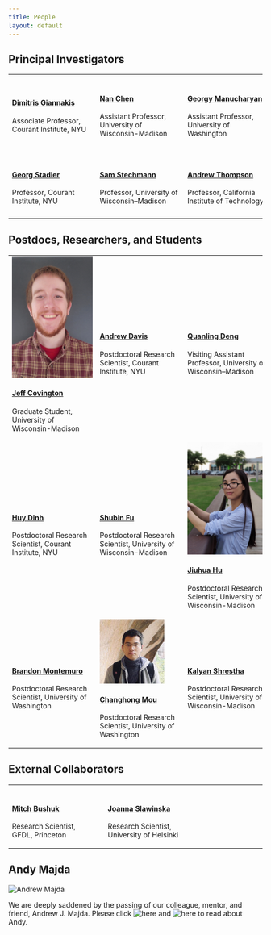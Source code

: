 ```yaml
---
title: People
layout: default
---
```


## Principal Investigators

<table class="fixed">
  <col width="200"/>
  <col width="200"/>
  <col width="200"/>
  <tr>
    <td> <!-- Dimitris Giannakis -->
        <div class="card" style="width: 10rem;">
          <a href="https://cims.nyu.edu/~dimitris/" title="" class="card-image hover-overlay" target="_blank">
          <img src="images/team/dimitris_small.png" alt="" class="img-responsive">
          </a>  
          <div class="card-text">
            <h4><a href="https://cims.nyu.edu/~dimitris/" target="_blank">Dimitris Giannakis</a></h4>
            <div class="card-desription">
              <p>Associate Professor, Courant Institute, NYU</p>
            </div>
          </div>
        </div>
    </td>
    <td> <!-- Nan Chen -->
       <div class="card" style="width: 10rem;">
          <a href="https://www.math.wisc.edu/~chennan/" title="" class="card-image hover-overlay" target="_blank">
          <img src="images/team/chen.jpg" alt="" class="img-responsive">
          </a>  
          <div class="card-text">
            <h4><a href="https://www.math.wisc.edu/~chennan/" target="_blank">Nan Chen</a></h4>
            <div class="card-desription">
              <p>Assistant Professor, University of Wisconsin-Madison</p>
            </div>
          </div>
        </div>
    </td>
    <td> <!-- Georgy Manucharyan -->
       <div class="card" style="width: 10rem;">
          <a href="https://www.ocean.washington.edu/home/Georgy%20Manucharyan" title="" class="card-image hover-overlay" target="_blank">
          <img src="images/team/GeorgyM.jpg" alt="" class="img-responsive">
          </a>  
          <div class="card-text">
            <h4><a href="https://www.ocean.washington.edu/home/Georgy%20Manucharyan" target="_blank">Georgy Manucharyan</a></h4>
            <div class="card-desription">
              <p>Assistant Professor, University of Washington</p>
            </div>
          </div>
        </div>
    </td>
  </tr>
    <td> <!-- Georg Stadler -->
       <div class="card" style="width: 10rem;">
          <a href="https://math.nyu.edu/~stadler/" title="" class="card-image hover-overlay" target="_blank">
          <img src="images/team/gs_headshot.png" alt="" class="img-responsive">
          </a>  
          <div class="card-text">
            <h4><a href="https://math.nyu.edu/~stadler/" target="_blank">Georg Stadler</a></h4>
            <div class="card-desription">
              <p>Professor, Courant Institute, NYU</p>
            </div>
          </div>
        </div>
    </td>
    <td> <!-- Sam Stechmann -->
       <div class="card" style="width: 10rem;">
          <a href="https://www.math.wisc.edu/~stechmann/" title="" class="card-image hover-overlay" target="_blank">
          <img src="images/team/picStechmann.jpg" alt="" class="img-responsive">
          </a>  
          <div class="card-text">
            <h4><a href="https://www.math.wisc.edu/~stechmann/" target="_blank">Sam Stechmann</a></h4>
            <div class="card-desription">
              <p>Professor, University of Wisconsin–Madison</p>
            </div>
          </div>
        </div>
    </td>
    <td> <!-- Andrew Thompson -->
       <div class="card" style="width: 10rem;">
          <a href="http://web.gps.caltech.edu/~andrewt/" title="" class="card-image hover-overlay" target="_blank">
          <img src="images/team/Thompson.jpg" alt="" class="img-responsive">
          </a>  
          <div class="card-text">
            <h4><a href="http://web.gps.caltech.edu/~andrewt/" target="_blank">Andrew Thompson</a></h4>
            <div class="card-desription">
              <p>Professor, California Institute of Technology</p>
            </div>
          </div>
        </div>
    </td>
    <td> <!-- Mary-Louise Timmermans -->
       <div class="card" style="width: 10rem;">
          <a href="https://people.earth.yale.edu/profile/mary-louise-timmermans/about" title="" class="card-image hover-overlay" target="_blank">
          <img src="images/team/Mary-Louise.jpg" alt="" class="img-responsive">
          </a>  
          <div class="card-text">
            <h4><a href="https://people.earth.yale.edu/profile/mary-louise-timmermans/about" target="_blank">Mary-Louise Timmermans</a></h4>
            <div class="card-desription">
              <p>Professor, Yale University</p>
            </div>
          </div>
        </div>
    </td>
  <tr>
  </tr>
</table>

## Postdocs, Researchers, and Students

<table class="fixed">
  <col width="200"/>
  <col width="200"/>
  <col width="200"/>
  <tr>
    <td> <!-- Jeff Covington -->
        <div class="card" style="width: 10rem;">
          <a href="" title="" class="card-image hover-overlay" target="_blank">
          <img src="images/team/Covington.jpg" alt="" class="img-responsive">
          </a>  
          <div class="card-text">
            <h4><a href="" target="_blank">Jeff Covington</a></h4>
            <div class="card-desription">
              <p>Graduate Student, University of Wisconsin-Madison</p>
            </div>
          </div>
        </div>
    </td>
    <td> <!-- Andrew Davis -->
        <div class="card" style="width: 10rem;">
          <a href="" title="" class="card-image hover-overlay" target="_blank">
          <img src="images/team/andydavis.jpg" alt="" class="img-responsive">
          </a>  
          <div class="card-text">
            <h4><a href="" target="_blank">Andrew Davis</a></h4>
            <div class="card-desription">
              <p>Postdoctoral Research Scientist, Courant Institute, NYU</p>
            </div>
          </div>
        </div>
    </td>
    <td> <!-- Quanling Deng -->
        <div class="card" style="width: 10rem;">
          <a href="https://www.math.wisc.edu/~qdeng37/" title="" class="card-image hover-overlay" target="_blank">
          <img src="images/team/QuanlingDeng.jpg" alt="" class="img-responsive">
          </a>  
          <div class="card-text">
            <h4><a href="https://www.math.wisc.edu/~qdeng37/" target="_blank">Quanling Deng</a></h4>
            <div class="card-desription">
              <p>Visiting Assistant Professor, University of Wisconsin–Madison</p>
            </div>
          </div>
        </div>
    </td>
    <td> <!-- Alexis Anne Denton -->
        <div class="card" style="width: 10rem;">
          <a href="" title="https://people.earth.yale.edu/profile/alexis-denton/about" class="card-image hover-overlay" target="_blank">
          <img src="images/team/Denton.jpg" alt="" class="img-responsive">
          </a>  
          <div class="card-text">
            <h4><a href="https://people.earth.yale.edu/profile/alexis-denton/about" target="_blank">Alexis Anne Denton</a></h4>
            <div class="card-desription">
              <p>Postdoctoral Research Scientist, Yale University</p>
            </div>
          </div>
        </div>
    </td>
  </tr>
  <tr>
    <td> <!-- Huy Dinh -->
        <div class="card" style="width: 10rem;">
          <a href="" title="" class="card-image hover-overlay" target="_blank">
          <img src="images/team/HDinh picture.jpg" alt="" class="img-responsive">
          </a>  
          <div class="card-text">
            <h4><a href="" target="_blank">Huy Dinh</a></h4>
            <div class="card-desription">
              <p>Postdoctoral Research Scientist, Courant Institute, NYU</p>
            </div>
          </div>
        </div>
    </td>
    <td> <!-- Shubin Fu -->
        <div class="card" style="width: 10rem;">
          <a href="" title="" class="card-image hover-overlay" target="_blank">
          <img src="images/team/ShubinFu.jpg" alt="" class="img-responsive">
          </a>  
          <div class="card-text">
            <h4><a href="" target="_blank">Shubin Fu</a></h4>
            <div class="card-desription">
              <p>Postdoctoral Research Scientist, University of Wisconsin-Madison</p>
            </div>
          </div>
        </div>
    </td>
    <td> <!-- Jiuhua Hu -->
        <div class="card" style="width: 10rem;">
          <a href="" title="" class="card-image hover-overlay" target="_blank">
          <img src="images/team/JiuhuaHu.jpg" alt="" class="img-responsive">
          </a>  
          <div class="card-text">
            <h4><a href="" target="_blank">Jiuhua Hu</a></h4>
            <div class="card-desription">
              <p>Postdoctoral Research Scientist, University of Wisconsin-Madison</p>
            </div>
          </div>
        </div>
    </td>
    <td> <!-- Mukund Gupta -->
        <div class="card" style="width: 10rem;">
          <a href="https://eapsweb.mit.edu/people/guptam" title="" class="card-image hover-overlay" target="_blank">
          <img src="images/team/gupta.jpeg" alt="" class="img-responsive">
          </a>  
          <div class="card-text">
            <h4><a href="https://eapsweb.mit.edu/people/guptam" target="_blank">Mukund Gupta</a></h4>
            <div class="card-desription">
              <p>Postdoctoral Research Scientist, CalTech</p>
            </div>
          </div>
        </div>
    </td>
  </tr>
  <tr>
    <td> <!-- Brandon Montemuro -->
        <div class="card" style="width: 10rem;">
          <a href="https://www.ocean.washington.edu/home/Brandon_Montemuro" title="" class="card-image hover-overlay" target="_blank">
          <img src="images/team/montemuro.jpeg" alt="" class="img-responsive">
          </a>  
          <div class="card-text">
            <h4><a href="https://www.ocean.washington.edu/home/Brandon_Montemuro" target="_blank">Brandon Montemuro</a></h4>
            <div class="card-desription">
              <p>Postdoctoral Research Scientist, University of Washington</p>
            </div>
          </div>
        </div>
    </td>
    <td> <!-- Changhong Mou -->
        <div class="card" style="width: 10rem;">
          <a href="" title="" class="card-image hover-overlay" target="_blank">
          <img src="images/team/ChanghongMou.jpg" alt="" class="img-responsive">
          </a>  
          <div class="card-text">
            <h4><a href="" target="_blank">Changhong Mou</a></h4>
            <div class="card-desription">
              <p>Postdoctoral Research Scientist, University of Washington</p>
            </div>
          </div>
        </div>
    </td>
    <td> <!-- Kalyan Shrestha -->
        <div class="card" style="width: 10rem;">
          <a href="" title="" class="card-image hover-overlay" target="_blank">
          <img src="images/team/shrestha.jpg" alt="" class="img-responsive">
          </a>  
          <div class="card-text">
            <h4><a href="" target="_blank">Kalyan Shrestha</a></h4>
            <div class="card-desription">
              <p>Postdoctoral Research Scientist, University of Wisconsin-Madison</p>
            </div>
          </div>
        </div>
    </td>
  </tr>
</table>

## External Collaborators

<table class="fixed">
  <col width="200"/>
  <col width="200"/>
  <col width="200"/>
  <tr>
    <td> <!-- Mitch Bushuk -->
        <div class="card" style="width: 10rem;">
          <a href="https://www.gfdl.noaa.gov/mitch-bushuk/" title="" class="card-image hover-overlay" target="_blank">
          <img src="images/team/bushuk.png" alt="" class="img-responsive">
          </a>  
          <div class="card-text">
            <h4><a href="https://www.gfdl.noaa.gov/mitch-bushuk/" target="_blank">Mitch Bushuk</a></h4>
            <div class="card-desription">
              <p>Research Scientist, GFDL, Princeton</p>
            </div>
          </div>
        </div>
    </td>
    <td> <!-- Joanna Slawinska -->
        <div class="card" style="width: 10rem;">
          <a href="https://uwm.edu/physics/people/slawinska-joanna/" title="" class="card-image hover-overlay" target="_blank">
          <img src="images/team/slawinska.jpg" alt="" class="img-responsive">
          </a>  
          <div class="card-text">
            <h4><a href="https://uwm.edu/physics/people/slawinska-joanna/" target="_blank">Joanna Slawinska</a></h4>
            <div class="card-desription">
              <p>Research Scientist, University of Helsinki</p>
            </div>
          </div>
        </div>
    </td>
  </tr>
</table>

## Andy Majda

![Andrew Majda](./images/majda.jpg)

We are deeply saddened by the passing of our colleague, mentor, and friend, Andrew J. Majda. Please click ![here](https://cims.nyu.edu/webapps/content/news/nyu_mourns_andrew_majda) and ![here](https://www.math.nyu.edu/faculty/majda/) to read about Andy.  
